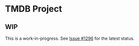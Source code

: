 # TMDB Project


## WIP
This is a work-in-progress. See [Issue #1296](https://github.com/Techtonica/curriculum/issues/1296) for the latest status.
